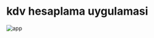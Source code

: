# kdv hesaplama uygulamasi




![app](https://user-images.githubusercontent.com/38860392/157766068-58c8982c-8a17-4bc8-8bd6-add4c73e185b.png)
